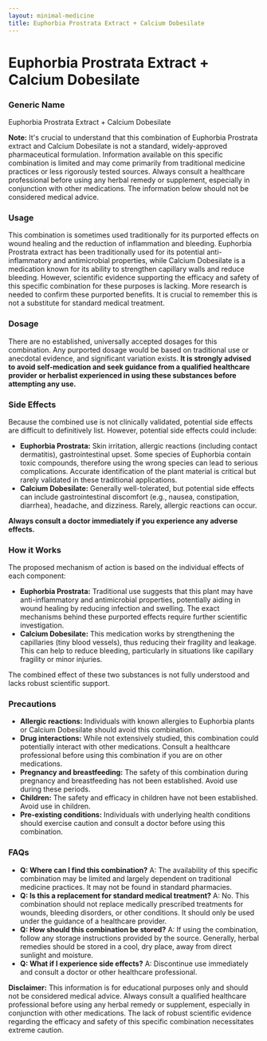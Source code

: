```yaml
---
layout: minimal-medicine
title: Euphorbia Prostrata Extract + Calcium Dobesilate
---
```


# Euphorbia Prostrata Extract + Calcium Dobesilate
### Generic Name
Euphorbia Prostrata Extract + Calcium Dobesilate

**Note:**  It's crucial to understand that this combination of Euphorbia Prostrata extract and Calcium Dobesilate is not a standard, widely-approved pharmaceutical formulation.  Information available on this specific combination is limited and may come primarily from traditional medicine practices or less rigorously tested sources.  Always consult a healthcare professional before using any herbal remedy or supplement, especially in conjunction with other medications. The information below should not be considered medical advice.

### Usage

This combination is sometimes used traditionally for its purported effects on wound healing and the reduction of inflammation and bleeding.  Euphorbia Prostrata extract has been traditionally used for its potential anti-inflammatory and antimicrobial properties, while Calcium Dobesilate is a medication known for its ability to strengthen capillary walls and reduce bleeding.  However, scientific evidence supporting the efficacy and safety of this specific combination for these purposes is lacking.  More research is needed to confirm these purported benefits.  It is crucial to remember this is not a substitute for standard medical treatment.

### Dosage

There are no established, universally accepted dosages for this combination.  Any purported dosage would be based on traditional use or anecdotal evidence, and significant variation exists.  **It is strongly advised to avoid self-medication and seek guidance from a qualified healthcare provider or herbalist experienced in using these substances before attempting any use.**


### Side Effects

Because the combined use is not clinically validated, potential side effects are difficult to definitively list.  However, potential side effects could include:

* **Euphorbia Prostrata:** Skin irritation, allergic reactions (including contact dermatitis), gastrointestinal upset. Some species of Euphorbia contain toxic compounds, therefore using the wrong species can lead to serious complications.   Accurate identification of the plant material is critical but rarely validated in these traditional applications.
* **Calcium Dobesilate:**  Generally well-tolerated, but potential side effects can include gastrointestinal discomfort (e.g., nausea, constipation, diarrhea), headache, and dizziness.  Rarely, allergic reactions can occur.

**Always consult a doctor immediately if you experience any adverse effects.**

### How it Works

The proposed mechanism of action is based on the individual effects of each component:

* **Euphorbia Prostrata:**  Traditional use suggests that this plant may have anti-inflammatory and antimicrobial properties, potentially aiding in wound healing by reducing infection and swelling. The exact mechanisms behind these purported effects require further scientific investigation.
* **Calcium Dobesilate:** This medication works by strengthening the capillaries (tiny blood vessels), thus reducing their fragility and leakage. This can help to reduce bleeding, particularly in situations like capillary fragility or minor injuries.

The combined effect of these two substances is not fully understood and lacks robust scientific support.


### Precautions

* **Allergic reactions:** Individuals with known allergies to Euphorbia plants or Calcium Dobesilate should avoid this combination.
* **Drug interactions:**  While not extensively studied, this combination could potentially interact with other medications. Consult a healthcare professional before using this combination if you are on other medications.
* **Pregnancy and breastfeeding:** The safety of this combination during pregnancy and breastfeeding has not been established.  Avoid use during these periods.
* **Children:** The safety and efficacy in children have not been established. Avoid use in children.
* **Pre-existing conditions:**  Individuals with underlying health conditions should exercise caution and consult a doctor before using this combination.

### FAQs

* **Q: Where can I find this combination?** A:  The availability of this specific combination may be limited and largely dependent on traditional medicine practices.  It may not be found in standard pharmacies.
* **Q: Is this a replacement for standard medical treatment?** A:  No. This combination should not replace medically prescribed treatments for wounds, bleeding disorders, or other conditions. It should only be used under the guidance of a healthcare provider.
* **Q: How should this combination be stored?** A:  If using the combination, follow any storage instructions provided by the source.  Generally, herbal remedies should be stored in a cool, dry place, away from direct sunlight and moisture.
* **Q: What if I experience side effects?** A: Discontinue use immediately and consult a doctor or other healthcare professional.


**Disclaimer:** This information is for educational purposes only and should not be considered medical advice.  Always consult a qualified healthcare professional before using any herbal remedy or supplement, especially in conjunction with other medications.  The lack of robust scientific evidence regarding the efficacy and safety of this specific combination necessitates extreme caution.
